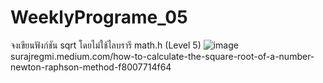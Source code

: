 # WeeklyPrograme_05
จงเขียนฟังก์ชัน sqrt โดยไม่ใช้ไลบรารี math.h (Level 5)
	![image](https://user-images.githubusercontent.com/110451238/184361109-a98915fd-f18a-42a2-bcfd-2e55ed230a90.png)
	surajregmi.medium.com/how-to-calculate-the-square-root-of-a-number-newton-raphson-method-f8007714f64
